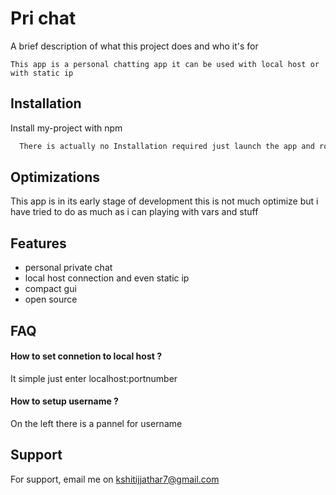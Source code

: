 
# Pri chat

A brief description of what this project does and who it's for

    This app is a personal chatting app it can be used with local host or with static ip 
  
## Installation

Install my-project with npm

```bash
  There is actually no Installation required just launch the app and rock
```
    
## Optimizations

This app is in its early stage of development this is not much optimize but i have tried to do as much as i can playing with vars and stuff 


  
## Features

- personal private chat
- local host connection and even static ip
- compact gui
- open source

  
## FAQ

#### How to set connetion to local host ? 

It simple just enter localhost:portnumber

#### How to setup username ?

On the left there is a pannel for username
  
## Support

For support, email me on kshitijjathar7@gmail.com